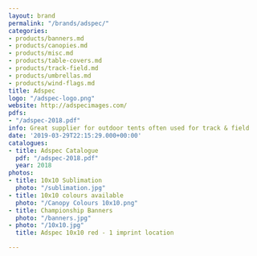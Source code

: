 ```yaml
---
layout: brand
permalink: "/brands/adspec/"
categories:
- products/banners.md
- products/canopies.md
- products/misc.md
- products/table-covers.md
- products/track-field.md
- products/umbrellas.md
- products/wind-flags.md
title: Adspec
logo: "/adspec-logo.png"
website: http://adspecimages.com/
pdfs:
- "/adspec-2018.pdf"
info: Great supplier for outdoor tents often used for track & field
date: '2019-03-29T22:15:29.000+00:00'
catalogues:
- title: Adspec Catalogue
  pdf: "/adspec-2018.pdf"
  year: 2018
photos:
- title: 10x10 Sublimation
  photo: "/sublimation.jpg"
- title: 10x10 colours available
  photo: "/Canopy Colours 10x10.png"
- title: Championship Banners
  photo: "/banners.jpg"
- photo: "/10x10.jpg"
  title: Adspec 10x10 red - 1 imprint location

---
```

